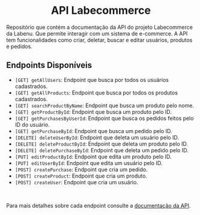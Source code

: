 <h1 align="center">
  API Labecommerce
</h1>
<p>Repositório que contém a documentação da API do projeto Labecommerce da Labenu. Que permite interagir com um sistema de e-commerce. A API tem funcionalidades como criar, deletar, buscar e editar usuários, produtos e pedidos.</p>

## Endpoints Disponíveis

- `[GET] getAllUsers`: Endpoint que busca por todos os usuários cadastrados.
- `[GET] getAllProducts`: Endpoint que busca por todos os produtos cadastrados.
- `[GET] searchProductByName`: Endpoint que busca um produto pelo nome.
- `[GET] getProductById`: Endpoint que busca um produto pelo ID.
- `[GET] getPurchasesByUserId`: Endpoint que busca os pedidos feitos pelo ID do usuário.
- `[GET] getPurchaseById`: Endpoint que busca um pedido pelo ID.
- `[DELETE] deleteUserById`: Endpoint que deleta um usuário pelo ID.
- `[DELETE] deleteProductById`: Endpoint que deleta um produto pelo ID.
- `[DELETE] deletePurchaseById`: Endpoint que deleta um pedido pelo ID.
- `[PUT] editProductById`: Endpoint que edita um produto pelo ID.
- `[PUT] editUserById`: Endpoint que edita um usuário pelo ID.
- `[POST] createPurchase`: Endpoint que cria um pedido.
- `[POST] createProduct`: Endpoint que cria um produto.
- `[POST] createUser`: Endpoint que cria um usuário.

<br>

Para mais detalhes sobre cada endpoint consulte a [documentação da API](https://documenter.getpostman.com/view/24823099/2s93RWPr3S).

